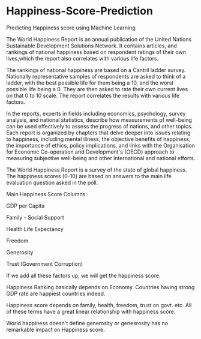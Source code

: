 # Happiness-Score-Prediction
Predicting Happiness score using Machine Learning

The World Happiness Report is an annual publication of the United Nations Sustainable Development Solutions Network. It contains articles, and rankings of national happiness based on respondent ratings of their own lives,which the report also correlates with various life factors.

The rankings of national happiness are based on a Cantril ladder survey. Nationally representative samples of respondents are asked to think of a ladder, with the best possible life for them being a 10, and the worst possible life being a 0. They are then asked to rate their own current lives on that 0 to 10 scale. The report correlates the results with various life factors.

In the reports, experts in fields including economics, psychology, survey analysis, and national statistics, describe how measurements of well-being can be used effectively to assess the progress of nations, and other topics. Each report is organized by chapters that delve deeper into issues relating to happiness, including mental illness, the objective benefits of happiness, the importance of ethics, policy implications, and links with the Organisation for Economic Co-operation and Development's (OECD) approach to measuring subjective well-being and other international and national efforts.

The World Happiness Report is a survey of the state of global happiness. The happiness scores (0-10) are based on answers to the main life evaluation question asked in the poll.

Main Happiness Score Columns:

GDP per Capita

Family - Social Support

Health Life Expectancy

Freedom

Generosity

Trust (Government Corruption)

If we add all these factors up, we will get the happiness score.

Happiness Ranking basically depends on Economy. Countries having strong GDP rate are happiest countries indeed.

Happiness score depends on family, health, freedom, trust on govt. etc. 
All of these terms have a great linear relationship with happiness score.

World happiness doesn't define generosity or genesrosity has no remarkable impact on Happiness score.




